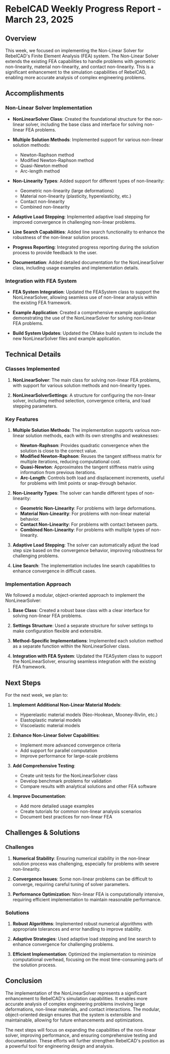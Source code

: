 # RebelCAD Weekly Progress Report - March 23, 2025

## Overview

This week, we focused on implementing the Non-Linear Solver for RebelCAD's Finite Element Analysis (FEA) system. The Non-Linear Solver extends the existing FEA capabilities to handle problems with geometric non-linearity, material non-linearity, and contact non-linearity. This is a significant enhancement to the simulation capabilities of RebelCAD, enabling more accurate analysis of complex engineering problems.

## Accomplishments

### Non-Linear Solver Implementation

- **NonLinearSolver Class**: Created the foundational structure for the non-linear solver, including the base class and interface for solving non-linear FEA problems.
  
- **Multiple Solution Methods**: Implemented support for various non-linear solution methods:
  - Newton-Raphson method
  - Modified Newton-Raphson method
  - Quasi-Newton method
  - Arc-length method
  
- **Non-Linearity Types**: Added support for different types of non-linearity:
  - Geometric non-linearity (large deformations)
  - Material non-linearity (plasticity, hyperelasticity, etc.)
  - Contact non-linearity
  - Combined non-linearity
  
- **Adaptive Load Stepping**: Implemented adaptive load stepping for improved convergence in challenging non-linear problems.
  
- **Line Search Capabilities**: Added line search functionality to enhance the robustness of the non-linear solution process.
  
- **Progress Reporting**: Integrated progress reporting during the solution process to provide feedback to the user.

- **Documentation**: Added detailed documentation for the NonLinearSolver class, including usage examples and implementation details.

### Integration with FEA System

- **FEA System Integration**: Updated the FEASystem class to support the NonLinearSolver, allowing seamless use of non-linear analysis within the existing FEA framework.
  
- **Example Application**: Created a comprehensive example application demonstrating the use of the NonLinearSolver for solving non-linear FEA problems.
  
- **Build System Updates**: Updated the CMake build system to include the new NonLinearSolver files and example application.

## Technical Details

### Classes Implemented

1. **NonLinearSolver**: The main class for solving non-linear FEA problems, with support for various solution methods and non-linearity types.

2. **NonLinearSolverSettings**: A structure for configuring the non-linear solver, including method selection, convergence criteria, and load stepping parameters.

### Key Features

1. **Multiple Solution Methods**: The implementation supports various non-linear solution methods, each with its own strengths and weaknesses:
   - **Newton-Raphson**: Provides quadratic convergence when the solution is close to the correct value.
   - **Modified Newton-Raphson**: Reuses the tangent stiffness matrix for multiple iterations, reducing computational cost.
   - **Quasi-Newton**: Approximates the tangent stiffness matrix using information from previous iterations.
   - **Arc-Length**: Controls both load and displacement increments, useful for problems with limit points or snap-through behavior.

2. **Non-Linearity Types**: The solver can handle different types of non-linearity:
   - **Geometric Non-Linearity**: For problems with large deformations.
   - **Material Non-Linearity**: For problems with non-linear material behavior.
   - **Contact Non-Linearity**: For problems with contact between parts.
   - **Combined Non-Linearity**: For problems with multiple types of non-linearity.

3. **Adaptive Load Stepping**: The solver can automatically adjust the load step size based on the convergence behavior, improving robustness for challenging problems.

4. **Line Search**: The implementation includes line search capabilities to enhance convergence in difficult cases.

### Implementation Approach

We followed a modular, object-oriented approach to implement the NonLinearSolver:

1. **Base Class**: Created a robust base class with a clear interface for solving non-linear FEA problems.

2. **Settings Structure**: Used a separate structure for solver settings to make configuration flexible and extensible.

3. **Method-Specific Implementations**: Implemented each solution method as a separate function within the NonLinearSolver class.

4. **Integration with FEA System**: Updated the FEASystem class to support the NonLinearSolver, ensuring seamless integration with the existing FEA framework.

## Next Steps

For the next week, we plan to:

1. **Implement Additional Non-Linear Material Models**:
   - Hyperelastic material models (Neo-Hookean, Mooney-Rivlin, etc.)
   - Elastoplastic material models
   - Viscoelastic material models

2. **Enhance Non-Linear Solver Capabilities**:
   - Implement more advanced convergence criteria
   - Add support for parallel computation
   - Improve performance for large-scale problems

3. **Add Comprehensive Testing**:
   - Create unit tests for the NonLinearSolver class
   - Develop benchmark problems for validation
   - Compare results with analytical solutions and other FEA software

4. **Improve Documentation**:
   - Add more detailed usage examples
   - Create tutorials for common non-linear analysis scenarios
   - Document best practices for non-linear FEA

## Challenges & Solutions

### Challenges

1. **Numerical Stability**: Ensuring numerical stability in the non-linear solution process was challenging, especially for problems with severe non-linearity.

2. **Convergence Issues**: Some non-linear problems can be difficult to converge, requiring careful tuning of solver parameters.

3. **Performance Optimization**: Non-linear FEA is computationally intensive, requiring efficient implementation to maintain reasonable performance.

### Solutions

1. **Robust Algorithms**: Implemented robust numerical algorithms with appropriate tolerances and error handling to improve stability.

2. **Adaptive Strategies**: Used adaptive load stepping and line search to enhance convergence for challenging problems.

3. **Efficient Implementation**: Optimized the implementation to minimize computational overhead, focusing on the most time-consuming parts of the solution process.

## Conclusion

The implementation of the NonLinearSolver represents a significant enhancement to RebelCAD's simulation capabilities. It enables more accurate analysis of complex engineering problems involving large deformations, non-linear materials, and contact interactions. The modular, object-oriented design ensures that the system is extensible and maintainable, allowing for future enhancements and optimizations.

The next steps will focus on expanding the capabilities of the non-linear solver, improving performance, and ensuring comprehensive testing and documentation. These efforts will further strengthen RebelCAD's position as a powerful tool for engineering design and analysis.
